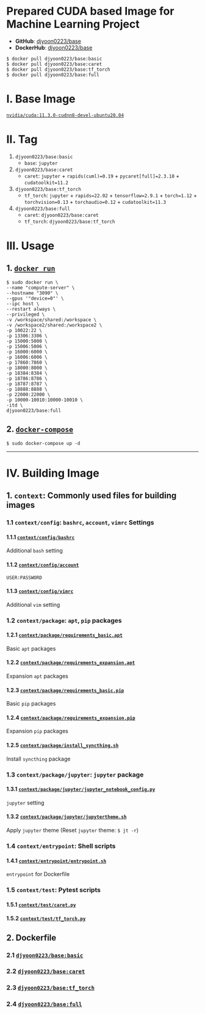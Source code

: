 # Prepared CUDA based Image for Machine Learning Project
- **GitHub**: [djyoon0223/base](https://github.com/djy-git/base)
- **DockerHub**: [djyoon0223/base](https://hub.docker.com/repository/docker/djyoon0223/base)
```
$ docker pull djyoon0223/base:basic
$ docker pull djyoon0223/base:caret
$ docker pull djyoon0223/base:tf_torch
$ docker pull djyoon0223/base:full
```


# Ⅰ. Base Image
[`nvidia/cuda:11.3.0-cudnn8-devel-ubuntu20.04`](https://hub.docker.com/r/nvidia/cuda/tags)


# Ⅱ. Tag
1. `djyoon0223/base:basic`
   - `base`: `jupyter`
2. `djyoon0223/base:caret`
   - `caret`: `jupyter` + `rapids(cuml)=0.19` + `pycaret[full]=2.3.10` + `cudatoolkit=11.2`
3. `djyoon0223/base:tf_torch`
   - `tf_torch`: `jupyter` + `rapids=22.02` + `tensorflow=2.9.1` + `torch=1.12` + `torchvision=0.13` + `torchaudio=0.12` + `cudatoolkit=11.3`
4. `djyoon0223/base:full`
   - `caret`: `djyoon0223/base:caret`
   - `tf_torch`: `djyoon0223/base:tf_torch`


# Ⅲ. Usage
## 1. [`docker run`](https://github.com/djy-git/base/blob/main/run.sh)
```
$ sudo docker run \
--name "compute-server" \
--hostname "3090" \
--gpus '"device=0"' \
--ipc host \
--restart always \
--privileged \
-v /workspace/shared:/workspace \
-v /workspace2/shared:/workspace2 \
-p 10022:22 \
-p 13306:3306 \
-p 15000:5000 \
-p 15006:5006 \
-p 16000:6000 \
-p 16006:6006 \
-p 17860:7860 \
-p 18000:8000 \
-p 18384:8384 \
-p 18786:8786 \
-p 18787:8787 \
-p 18888:8888 \
-p 22000:22000 \
-p 10000-10010:10000-10010 \
-itd \
djyoon0223/base:full
```

## 2. [`docker-compose`](https://github.com/djy-git/base/blob/main/docker-compose.yaml)
```
$ sudo docker-compose up -d
```


---


# Ⅳ. Building Image
## 1. `context`: Commonly used files for building images
### 1.1 `context/config`: `bashrc`, `account`, `vimrc` Settings
#### 1.1.1 [`context/config/bashrc`](https://github.com/djy-git/base/blob/main/context/config/bashrc)
Additional `bash` setting

#### 1.1.2 [`context/config/account`](https://github.com/djy-git/base/blob/main/context/config/account)
`USER:PASSWORD`

#### 1.1.3 [`context/config/vimrc`](https://github.com/djy-git/base/blob/main/context/config/vimrc)
Additional `vim` setting


### 1.2 `context/package`: `apt`, `pip` packages
#### 1.2.1 [`context/package/requirements_basic.apt`](https://github.com/djy-git/base/blob/main/context/package/requirements_basic.apt)
Basic `apt` packages

#### 1.2.2 [`context/package/requirements_expansion.apt`](https://github.com/djy-git/base/blob/main/context/package/requirements_expansion.apt)
Expansion `apt` packages 

#### 1.2.3 [`context/package/requirements_basic.pip`](https://github.com/djy-git/base/blob/main/context/package/requirements_basic.pip)
Basic `pip` packages

#### 1.2.4 [`context/package/requirements_expansion.pip`](https://github.com/djy-git/base/blob/main/context/package/requirements_expansion.pip)
Expansion `pip` packages

#### 1.2.5 [`context/package/install_syncthing.sh`](https://github.com/djy-git/base/blob/main/context/package/install_syncthing.sh)
Install `syncthing` package


### 1.3 `context/package/jupyter`: `jupyter` package
#### 1.3.1 [`context/package/jupyter/jupyter_notebook_config.py`](https://github.com/djy-git/base/blob/main/context/jupyter/jupyter_notebook_config.py)
`jupyter` setting

#### 1.3.2 [`context/package/jupyter/jupytertheme.sh`](https://github.com/djy-git/base/blob/main/context/jupyter/jupytertheme.sh)
Apply `jupyter` theme (Reset `jupyter` theme: `$ jt -r`)


### 1.4 `context/entrypoint`: Shell scripts
#### 1.4.1 [`context/entrypoint/entrypoint.sh`](https://github.com/djy-git/base/blob/main/context/bin/entrypoint.sh)
`entrypoint` for Dockerfile


### 1.5 `context/test`: Pytest scripts
#### 1.5.1 [`context/test/caret.py`](https://github.com/djy-git/base/blob/main/context/test/caret.py)
#### 1.5.2 [`context/test/tf_torch.py`](https://github.com/djy-git/base/blob/main/context/test/tf_torch.py)


## 2. Dockerfile
### 2.1 [`djyoon0223/base:basic`](https://github.com/djy-git/base/blob/main/base.basic.Dockerfile)
### 2.2 [`djyoon0223/base:caret`](https://github.com/djy-git/base/blob/main/base.caret.Dockerfile)
### 2.3 [`djyoon0223/base:tf_torch`](https://github.com/djy-git/base/blob/main/base.tf_torch.Dockerfile)
### 2.4 [`djyoon0223/base:full`](https://github.com/djy-git/base/blob/main/base.full.Dockerfile)
